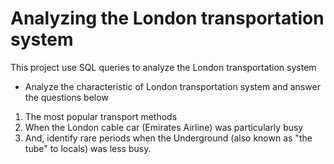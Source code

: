 # Analyzing the London transportation system
This project use SQL queries to analyze the London transportation system
- Analyze the characteristic of London transportation system and answer the questions below  
1. The most popular transport methods
2. When the London cable car (Emirates Airline) was particularly busy
3. And, identify rare periods when the Underground (also known as "the tube" to locals) was less busy.